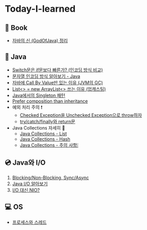 # Today-I-learned

## 📕 Book

- [자바의 신 (GodOfJava) 정리](/GodOfJava/목차.md)

## 🔎 Java

- [Switch문은 if문보다 빠른가? (인코딩 방식 비교)](/java/switch_encoding.md)
- [문자열 인코딩 방식 알아보기 - Java](/java/encoding.md)
- [자바에 Call By Value만 있는 이유 (JVM의 GC)](/java/call_by_value.md)
- [List<> = new ArrayList<> 쓰는 이유 (업캐스팅)](/java/upcasting.md)
- [Java에서의 Singleton 패턴](/java/singleton.md)
- [Prefer composition than inheritance](/java/prefer_composition_than_inheritance.md)
- 예외 처리 주의 ❗
  - [Checked Exception을 Unchecked Exception으로 throw하자](/java/wrapping_checked_exception_into_unchecked_exception.md)
  - [try/catch/finally와 return문](/java/try-catch-finally와_return문.md)
- Java Collections 자세히 🔎
  - [Java Collections - List](/java/collections_list.md)
  - [Java Collections - Hash](/java/collections_hash.md)
  - [Java Collections - 주의 사항❕](/java/collections_warning.md)




## 💿 Java와 I/O
1. [Blocking/Non-Blocking, Sync/Async](/IO/blocking_synchronous.md)
2. [Java I/O 알아보기](/IO/java_io.md)
3. [I/O 대신 NIO?](/IO/nio.md)


## 💻 OS
- [프로세스와 스레드](/OS/proc_thread.md)
